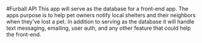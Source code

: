 #Furball API
This app will serve as the database for a front-end app. The apps purpose is to help pet owners notify local shelters and their neighbors when they've lost a pet. In addition to serving as the database it will handle text messaging, emailing, user auth, and any other feature that could help the front-end. 